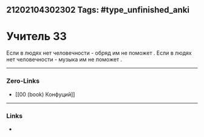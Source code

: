 21202104302302
Tags: #type_unfinished_anki 
---
# Учитель 33

Если в людях нет человечности - обряд им не поможет . Если в людях нет человечности - музыка им не поможет .

---
### Zero-Links
- [[00 (book) Конфуций]]
---
### Links
-